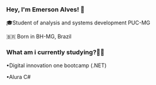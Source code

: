 ### Hey, I'm Emerson Alves!  👋

🎓Student of analysis and systems development PUC-MG



🇧🇷  Born in BH-MG, Brazil  


### What am i currently studying?👨‍💻

•Digital innovation one bootcamp (.NET)

•Alura C#
